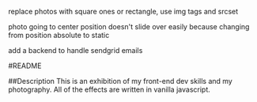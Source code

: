 replace photos with square ones or rectangle, use img tags and srcset

photo going to center position doesn't slide over easily because changing from position absolute to static

add a backend to handle sendgrid emails

#README

##Description
This is an exhibition of my front-end dev skills and my photography. All of the effects are written in vanilla javascript.
